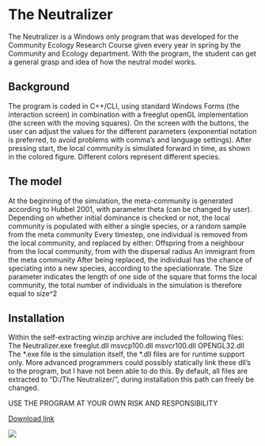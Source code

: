 # The Neutralizer

The Neutralizer is a Windows only program that was developed for the Community Ecology Research Course given every year in spring by the Community and Ecology department.
With the program, the student can get a general grasp and idea of how the neutral model works.
 
## Background
The program is coded in C++/CLI, using standard Windows Forms (the interaction screen) in combination with a freeglut openGL implementation (the screen with the moving squares).
On the screen with the buttons, the user can adjust the values for the different parameters (exponential notation is preferred, to avoid problems with comma’s and language settings). After pressing start, the local community is simulated forward in time, as shown in the colored figure. Different colors represent different species.
 
## The model
At the beginning of the simulation, the meta-community is generated according to Hubbel 2001, with parameter theta (can be changed by user).
Depending on whether initial dominance is checked or not, the local community is populated with either a single species, or a random sample from the meta community
Every timestep, one individual is removed from the local community, and replaced by either:
Offspring from a neighbour from the local community, from with the dispersal radius
An immigrant from the meta community
After being replaced, the individual has the chance of speciating into a new species, according to the speciationrate.
The Size parameter indicates the length of one side of the square that forms the local community, the total number of individuals in the simulation is therefore equal to size^2
 
## Installation
Within the self-extracting winzip archive are included the following files:
The Neutralizer.exe
freeglut.dll
msvcp100.dll
msvcr100.dll
OPENGL32.dll
The *.exe file is the simulation itself, the *.dll files are for runtime support only. More advanced programmers could possibly statically link these dll’s to the program, but I have not been able to do this.
By default, all files are extracted to “D:/The Neutralizer/”, during installation this path can freely be changed.

USE THE PROGRAM AT YOUR OWN RISK AND RESPONSIBILITY

[Download link](http://www.thijsjanzen.nl/The%20Neutralizer%201.31.exe)


![](http://www.thijsjanzen.nl/wordpress/wp-content/uploads/2015/02/TheNeutralizerScreenShot-1.jpg)
